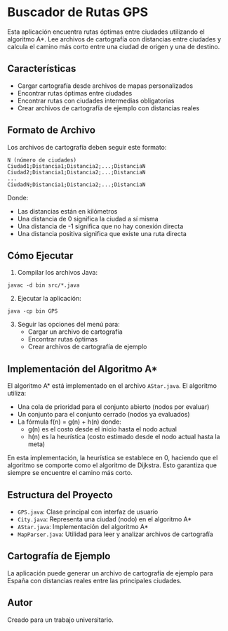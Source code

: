 # Buscador de Rutas GPS

Esta aplicación encuentra rutas óptimas entre ciudades utilizando el algoritmo A*. Lee archivos de cartografía con distancias entre ciudades y calcula el camino más corto entre una ciudad de origen y una de destino.

## Características

- Cargar cartografía desde archivos de mapas personalizados
- Encontrar rutas óptimas entre ciudades
- Encontrar rutas con ciudades intermedias obligatorias
- Crear archivos de cartografía de ejemplo con distancias reales

## Formato de Archivo

Los archivos de cartografía deben seguir este formato:

```
N (número de ciudades)
Ciudad1;Distancia1;Distancia2;...;DistanciaN
Ciudad2;Distancia1;Distancia2;...;DistanciaN
...
CiudadN;Distancia1;Distancia2;...;DistanciaN
```

Donde:
- Las distancias están en kilómetros
- Una distancia de 0 significa la ciudad a sí misma
- Una distancia de -1 significa que no hay conexión directa
- Una distancia positiva significa que existe una ruta directa

## Cómo Ejecutar

1. Compilar los archivos Java:
```
javac -d bin src/*.java
```

2. Ejecutar la aplicación:
```
java -cp bin GPS
```

3. Seguir las opciones del menú para:
   - Cargar un archivo de cartografía
   - Encontrar rutas óptimas
   - Crear archivos de cartografía de ejemplo

## Implementación del Algoritmo A*

El algoritmo A* está implementado en el archivo `AStar.java`. El algoritmo utiliza:

- Una cola de prioridad para el conjunto abierto (nodos por evaluar)
- Un conjunto para el conjunto cerrado (nodos ya evaluados)
- La fórmula f(n) = g(n) + h(n) donde:
  - g(n) es el costo desde el inicio hasta el nodo actual
  - h(n) es la heurística (costo estimado desde el nodo actual hasta la meta)

En esta implementación, la heurística se establece en 0, haciendo que el algoritmo se comporte como el algoritmo de Dijkstra. Esto garantiza que siempre se encuentre el camino más corto.

## Estructura del Proyecto

- `GPS.java`: Clase principal con interfaz de usuario
- `City.java`: Representa una ciudad (nodo) en el algoritmo A*
- `AStar.java`: Implementación del algoritmo A*
- `MapParser.java`: Utilidad para leer y analizar archivos de cartografía

## Cartografía de Ejemplo

La aplicación puede generar un archivo de cartografía de ejemplo para España con distancias reales entre las principales ciudades.

## Autor

Creado para un trabajo universitario. 